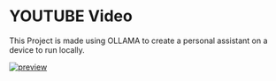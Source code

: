 <html>

<h1> YOUTUBE Video </h1>

<p>
  This Project is made using OLLAMA to create a personal assistant on a device to run locally. 
</p>

[![preview](https://img.youtube.com/vi/ay64y-kNhQ/0.jpg)](https://www.youtube.com/watch?v=ay64y-kNhQM)
